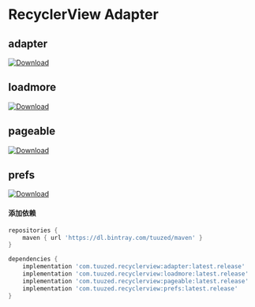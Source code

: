 # RecyclerView Adapter



## adapter

[ ![Download](https://api.bintray.com/packages/tuuzed/maven/com.tuuzed.recyclerview%3Aadapter/images/download.svg) ](https://bintray.com/tuuzed/maven/com.tuuzed.recyclerview%3Aadapter/_latestVersion)

## loadmore

[ ![Download](https://api.bintray.com/packages/tuuzed/maven/com.tuuzed.recyclerview%3Aloadmore/images/download.svg) ](https://bintray.com/tuuzed/maven/com.tuuzed.recyclerview%3Aloadmore/_latestVersion)

## pageable

[ ![Download](https://api.bintray.com/packages/tuuzed/maven/com.tuuzed.recyclerview%3Apageable/images/download.svg) ](https://bintray.com/tuuzed/maven/com.tuuzed.recyclerview%3Apageable/_latestVersion)

## prefs

[ ![Download](https://api.bintray.com/packages/tuuzed/maven/com.tuuzed.recyclerview%3Aprefs/images/download.svg) ](https://bintray.com/tuuzed/maven/com.tuuzed.recyclerview%3Aprefs/_latestVersion)


#### 添加依赖

``` groovy
repositories {
    maven { url 'https://dl.bintray.com/tuuzed/maven' }
}

dependencies {
    implementation 'com.tuuzed.recyclerview:adapter:latest.release'
    implementation 'com.tuuzed.recyclerview:loadmore:latest.release'
    implementation 'com.tuuzed.recyclerview:pageable:latest.release'
    implementation 'com.tuuzed.recyclerview:prefs:latest.release'
}
```

